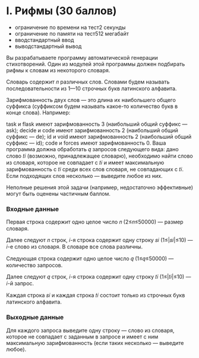 # I. Рифмы (30 баллов)

- ограничение по времени на тест2 секунды
- ограничение по памяти на тест512 мегабайт
- вводстандартный ввод
- выводстандартный вывод

Вы разрабатываете программу автоматической генерации стихотворений. Один из модулей этой программы должен подбирать
рифмы к словам из некоторого словаря.

Словарь содержит 𝑛 различных слов. Словами будем называть последовательности из 1—10 строчных букв латинского алфавита.

Зарифмованность двух слов — это длина их наибольшего общего суффикса (суффиксом будем называть какое-то количество букв
в конце слова). Например:

task и flask имеют зарифмованность 3 (наибольший общий суффикс — ask);
decide и code имеют зарифмованность 2 (наибольший общий суффикс — de);
id и void имеют зарифмованность 2 (наибольший общий суффикс — id);
code и forces имеют зарифмованность 0.
Ваша программа должна обработать 𝑞 запросов следующего вида: дано слово 𝑡𝑖 (возможно, принадлежащее словарю), необходимо
найти слово из словаря, которое не совпадает с 𝑡𝑖 и имеет максимальную зарифмованность с 𝑡𝑖 среди всех слов словаря, не
совпадающих с 𝑡𝑖. Если подходящих слов несколько — выведите любое из них.

Неполные решения этой задачи (например, недостаточно эффективные) могут быть оценены частичным баллом.

### Входные данные

Первая строка содержит одно целое число 𝑛 (2≤𝑛≤50000) — размер словаря.

Далее следуют 𝑛 строк, 𝑖-я строка содержит одну строку 𝑠𝑖 (1≤|𝑠𝑖|≤10) — 𝑖-е слово из словаря. В словаре все слова
различны.

Следующая строка содержит одно целое число 𝑞 (1≤𝑞≤50000) — количество запросов.

Далее следуют 𝑞 строк, 𝑖-я строка содержит одну строку 𝑡𝑖 (1≤|𝑡𝑖|≤10) — 𝑖-й запрос.

Каждая строка 𝑠𝑖 и каждая строка 𝑡𝑖 состоит только из строчных букв латинского алфавита.

### Выходные данные

Для каждого запроса выведите одну строку — слово из словаря, которое не совпадает с заданным в запросе и имеет с ним
максимальную зарифмованность (если таких несколько — выведите любое).
